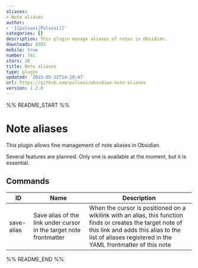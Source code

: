 ```yaml
---
aliases:
- Note aliases
author:
- '[[pulsovi|Pulsovi]]'
categories: []
description: This plugin manage aliases of notes in Obsidian.
downloads: 4392
mobile: true
number: 781
stars: 20
title: Note aliases
type: plugin
updated: '2023-05-22T14:18:47'
url: https://github.com/pulsovi/obsidian-note-aliases
version: 1.2.0
---
```


%% README_START %%

# Note aliases

This plugin allows fine management of note aliases in Obsidian.

Several features are planned. Only one is available at the moment, but it is essential.

## Commands

|ID|Name|Description|
|--|----|-----------|
|save-alias|Save alias of the link under cursor in the target note frontmatter|When the cursor is positioned on a wikilink with an alias, this function finds or creates the target note of this link and adds this alias to the list of aliases registered in the YAML frontmatter of this note|


%% README_END %%